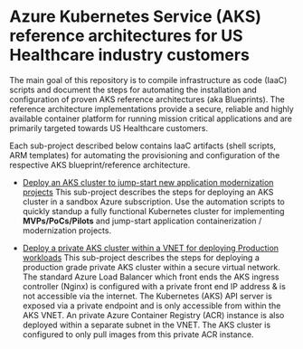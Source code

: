 #  Azure Kubernetes Service (AKS) reference architectures for US Healthcare industry customers
The main goal of this repository is to compile infrastructure as code (IaaC) scripts and document the steps for automating the installation and configuration of proven AKS reference architectures (aka Blueprints).  The reference architecture implementations provide a secure, reliable and highly available container platform for running mission critical applications and are primarily targeted towards US Healthcare customers.

Each sub-project described below contains IaaC artifacts (shell scripts, ARM templates) for automating the provisioning and configuration of the respective AKS blueprint/reference architecture.

- [Deploy an AKS cluster to jump-start new application modernization projects](./dev-cluster)
  This sub-project describes the steps for deploying an AKS cluster in a sandbox Azure subscription. Use the automation scripts to quickly standup a fully functional Kubernetes cluster for implementing **MVPs/PoCs/Pilots** and jump-start application containerization / modernization projects.

- [Deploy a private AKS cluster within a VNET for deploying Production workloads](./private-cluster)
  This sub-project describes the steps for deploying a production grade private AKS cluster within a secure virtual network. The standard Azure Load Balancer which front ends the AKS ingress controller (Nginx) is configured with a private front end IP address & is not accessible via the internet.  The Kubernetes (AKS) API server is exposed via a private endpoint and is only accessible from within the AKS VNET.  An private Azure Container Registry (ACR) instance is also deployed within a separate subnet in the VNET.  The AKS cluster is configured to only pull images from this private ACR instance.
